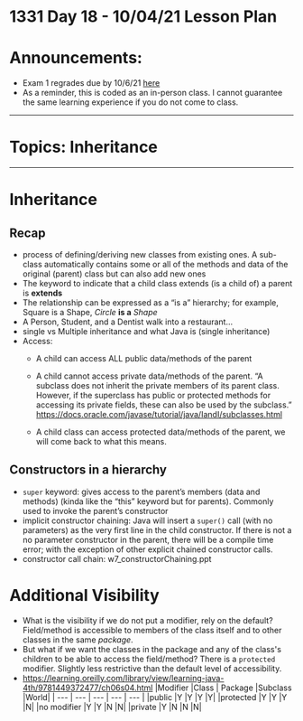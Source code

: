 # 1331 Day 18 - 10/04/21 Lesson Plan

# Announcements:
- Exam 1 regrades due by 10/6/21 [here](https://forms.office.com/Pages/ResponsePage.aspx?id=u5ghSHuuJUuLem1_Mvqgg116w8wwfSRJtFsYJ4T2CRtUOEhDQ1MzV1hHSldWR0g3UFRFVENIQzBPNiQlQCN0PWcu)
- As a reminder, this is coded as an in-person class. I cannot guarantee the same learning experience if you do not come to class.

---

# Topics: Inheritance

---

# Inheritance
## Recap
- process of defining/deriving new classes from existing ones. A sub-class automatically contains some or all of the methods and data of the original (parent) class but can also add new ones
- The keyword to indicate that a child class extends (is a child of) a parent is **extends**
- The relationship can be expressed as a “is a” hierarchy; for example, Square is a Shape, *Circle* **is a** *Shape*
- A Person, Student, and a Dentist walk into a restaurant...
- single vs Multiple inheritance and what Java is (single inheritance)
- Access:
    - A child can access ALL public data/methods of the parent

    - A child cannot access private data/methods of the parent. “A subclass does not inherit the private members of its parent class. However, if the superclass has public or protected methods for accessing its private fields, these can also be used by the subclass.” https://docs.oracle.com/javase/tutorial/java/IandI/subclasses.html  

    - A child class can access protected data/methods of the parent, we will come back to what this means.
## Constructors in a hierarchy
- `super` keyword: gives access to the parent’s members (data and methods) (kinda like the “this” keyword but for parents). Commonly used to invoke the parent’s constructor
- implicit constructor chaining: Java will insert a `super()` call (with no parameters) as the very first line in the child constructor. If there is not a no parameter constructor in the parent, there will be a compile time error; with the exception of other explicit chained constructor calls.
- constructor call chain: w7_constructorChaining.ppt
# Additional Visibility
- What is the visibility if we do not put a modifier, rely on the default? Field/method is accessible to members of the class itself and to other classes in the same *package*.
- But what if we want the classes in the package and any of the class's children to be able to access the field/method? There is a `protected` modifier. Slightly less restrictive than the default level of accessibility.
- https://learning.oreilly.com/library/view/learning-java-4th/9781449372477/ch06s04.html
|Modifier 	|Class 	| Package 	|Subclass 	|World|
| --- | --- | --- | --- | --- |
|public 	|Y 	|Y 	|Y 	|Y|
|protected 	|Y 	|Y 	|Y 	|N|
|no modifier 	|Y 	|Y 	|N 	|N|
|private 	|Y 	|N 	|N 	|N|
